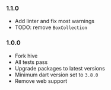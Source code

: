### 1.1.0
- Add linter and fix most warnings
- TODO: remove `BoxCollection`

### 1.0.0

- Fork hive
- All tests pass
- Upgrade packages to latest versions
- Minimum dart version set to `3.8.0`
- Remove web support

